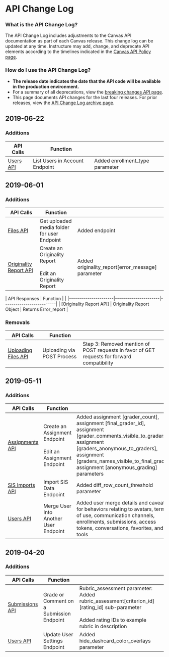 API Change Log
==============

### What is the API Change Log?
The API Change Log includes adjustments to the Canvas API documentation as part of each Canvas release. This change log can be updated at any time. Instructure may add, change, and deprecate API elements according to the timelines indicated in the [Canvas API Policy page](https://www.canvaslms.com/policies/api-policy).

### How do I use the API Change Log?
- **The release date indicates the date that the API code will be available in the production environment.**
- For a summary of all deprecations, view the [breaking changes API page](file.breaking.html).
- This page documents API changes for the last four releases. For prior releases, view the [API Change Log archive page](file.changelog_archive.html).

<div class="changelog"></div>

## 2019-06-22
### Additions
| API Calls | Function |  |
|----------------------|----------------------|--------------------------|
| [Users API] | List Users in Account Endpoint | Added enrollment_type parameter |

[Users API]: Users.html


## 2019-06-01
### Additions
| API Calls | Function |  |
|----------------------|----------------------|--------------------------|
| [Files API] | Get uploaded media folder for user Endpoint | Added endpoint |
| [Originality Report API] | Create an Originality Report<br><br>Edit an Originality Report | Added originality_report[error_message] parameter

[Files API]: files.html
[Originality Report API]: originality_reports.html

<p></p>
| API Responses | Function |  |
|----------------------|----------------------|--------------------------|
| [Originality Report API] | Originality Report Object | Returns Error_report |

[Originality Report API]: originality_reports.html

### Removals
| API Calls | Function |  |
|----------------------|----------------------|--------------------------|
| [Uploading Files API] | Uploading via POST Process | Step 3: Removed mention of POST requests in favor of GET requests for forward compatibility

[Uploading Files API]: file.file_uploads.html

## 2019-05-11
### Additions
| API Calls | Function |  |
|----------------------|----------------------|--------------------------|
| [Assignments API] | Create an Assignment Endpoint<br><br>Edit an Assignment Endpoint | Added assignment [grader_count], assignment [final_grader_id], assignment [grader_comments_visible_to_graders], assignment [graders_anonymous_to_graders], assignment [graders_names_visible_to_final_grader], assignment [anonymous_grading] parameters
|  [SIS Imports API]         | Import SIS Data Endpoint | Added diff_row_count_threshold parameter
|  [Users API]         | Merge User Into Another User Endpoint | Added user merge details and caveats for behaviors relating to avatars, terms of use, communication channels, enrollments, submissions, access tokens, conversations, favorites, and LTI tools

[Assignments API]: assignments.html
[SIS Imports API]: sis_imports.html
[Users API]: users.html

## 2019-04-20
### Additions
| API Calls | Function |  |
|----------------------|----------------------|--------------------------|
| [Submissions API] | Grade or Comment on a Submission Endpoint | Rubric_assessment parameter: Added rubric_assessment[criterion_id][rating_id] sub-parameter<br><br>Added rating IDs to example rubric in description
|  [Users API]         | Update User Settings Endpoint | Added hide_dashcard_color_overlays parameter

[Submissions API]: submissions.html
[Users API]: users.html
